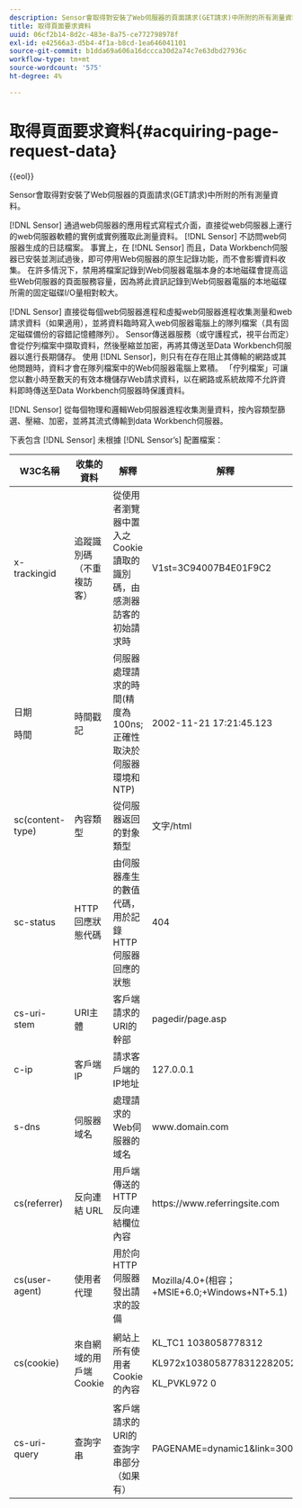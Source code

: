 ```yaml
---
description: Sensor會取得對安裝了Web伺服器的頁面請求(GET請求)中所附的所有測量資料。
title: 取得頁面要求資料
uuid: 06cf2b14-8d2c-483e-8a75-ce772798978f
exl-id: e42566a3-d5b4-4f1a-b8cd-1ea646041101
source-git-commit: b1dda69a606a16dccca30d2a74c7e63dbd27936c
workflow-type: tm+mt
source-wordcount: '575'
ht-degree: 4%

---
```


# 取得頁面要求資料{#acquiring-page-request-data}

{{eol}}

Sensor會取得對安裝了Web伺服器的頁面請求(GET請求)中所附的所有測量資料。

[!DNL Sensor] 通過web伺服器的應用程式寫程式介面，直接從web伺服器上運行的web伺服器軟體的實例或實例獲取此測量資料。 [!DNL Sensor] 不訪問web伺服器生成的日誌檔案。 事實上，在 [!DNL Sensor] 而且，Data Workbench伺服器已安裝並測試過後，即可停用Web伺服器的原生記錄功能，而不會影響資料收集。 在許多情況下，禁用將檔案記錄到Web伺服器電腦本身的本地磁碟會提高這些Web伺服器的頁面服務容量，因為將此資訊記錄到Web伺服器電腦的本地磁碟所需的固定磁碟I/O量相對較大。

[!DNL Sensor] 直接從每個web伺服器進程和虛擬web伺服器進程收集測量和web請求資料（如果適用），並將資料臨時寫入web伺服器電腦上的隊列檔案（具有固定磁碟備份的容錯記憶體隊列）。 Sensor傳送器服務（或守護程式，視平台而定）會從佇列檔案中擷取資料，然後壓縮並加密，再將其傳送至Data Workbench伺服器以進行長期儲存。 使用 [!DNL Sensor]，則只有在存在阻止其傳輸的網路或其他問題時，資料才會在隊列檔案中的Web伺服器電腦上累積。 「佇列檔案」可讓您以數小時至數天的有效本機儲存Web請求資料，以在網路或系統故障不允許資料即時傳送至Data Workbench伺服器時保護資料。

[!DNL Sensor] 從每個物理和邏輯Web伺服器進程收集測量資料，按內容類型篩選、壓縮、加密，並將其流式傳輸到data Workbench伺服器。

下表包含 [!DNL Sensor] 未根據 [!DNL Sensor’s] 配置檔案：

<table id="table_5F65474150EC41648B35D0B031FB9B15">
 <thead>
  <tr>
   <th colname="col1" class="entry"> W3C名稱 </th>
   <th colname="col2" class="entry"> 收集的資料 </th>
   <th colname="col3" class="entry"> 解釋 </th>
   <th colname="col4" class="entry"> 解釋 </th>
  </tr>
 </thead>
 <tbody>
  <tr>
   <td colname="col1"> x-trackingid </td>
   <td colname="col2"> 追蹤識別碼（不重複訪客） </td>
   <td colname="col3"> 從使用者瀏覽器中置入之Cookie讀取的識別碼，由 <span class="wintitle"> 感測器 </span> 訪客的初始請求時 </td>
   <td colname="col4"> V1st=3C94007B4E01F9C2 </td>
  </tr>
  <tr>
   <td colname="col1"> <p>日期 </p> <p>時間 </p> </td>
   <td colname="col2"> 時間戳記 </td>
   <td colname="col3"> 伺服器處理請求的時間(精度為100ns;正確性取決於伺服器環境和NTP) </td>
   <td colname="col4"> 2002-11-21 17:21:45.123 </td>
  </tr>
  <tr>
   <td colname="col1"> sc(content-type) </td>
   <td colname="col2"> 內容類型 </td>
   <td colname="col3"> 從伺服器返回的對象類型 </td>
   <td colname="col4"> 文字/html </td>
  </tr>
  <tr>
   <td colname="col1"> sc-status </td>
   <td colname="col2"> HTTP回應狀態代碼 </td>
   <td colname="col3"> 由伺服器產生的數值代碼，用於記錄HTTP伺服器回應的狀態 </td>
   <td colname="col4"> 404 </td>
  </tr>
  <tr>
   <td colname="col1"> cs-uri-stem </td>
   <td colname="col2"> URI主體 </td>
   <td colname="col3"> 客戶端請求的URI的幹部 </td>
   <td colname="col4"> <span class="filepath"> pagedir/page.asp </span> </td>
  </tr>
  <tr>
   <td colname="col1"> c-ip </td>
   <td colname="col2"> 客戶端IP </td>
   <td colname="col3"> 請求客戶端的IP地址 </td>
   <td colname="col4"> 127.0.0.1 </td>
  </tr>
  <tr>
   <td colname="col1"> s-dns </td>
   <td colname="col2"> 伺服器域名 </td>
   <td colname="col3"> 處理請求的Web伺服器的域名 </td>
   <td colname="col4"> <span class="filepath"> www.domain.com </span> </td>
  </tr>
  <tr>
   <td colname="col1"> cs(referrer) </td>
   <td colname="col2"> 反向連結 URL </td>
   <td colname="col3"> 用戶端傳送的HTTP反向連結欄位內容 </td>
   <td colname="col4"> <span class="filepath"> https://www.referringsite.com </span> </td>
  </tr>
  <tr>
   <td colname="col1"> cs(user-agent) </td>
   <td colname="col2"> 使用者代理 </td>
   <td colname="col3"> 用於向HTTP伺服器發出請求的設備 </td>
   <td colname="col4"> Mozilla/4.0+(相容；+MSIE+6.0;+Windows+NT+5.1) </td>
  </tr>
  <tr>
   <td colname="col1"> cs(cookie) </td>
   <td colname="col2"> 來自網域的用戶端Cookie </td>
   <td colname="col3"> 網站上所有使用者Cookie的內容 </td>
   <td colname="col4"> <p>KL_TC1 1038058778312 </p> <p>KL972x1038058778312282052 </p> <p>KL_PVKL972 0 </p> </td>
  </tr>
  <tr>
   <td colname="col1"> cs-uri-query </td>
   <td colname="col2"> 查詢字串 </td>
   <td colname="col3"> 客戶端請求的URI的查詢字串部分（如果有） </td>
   <td colname="col4"> PAGENAME=dynamic1&amp;link=3001 </td>
  </tr>
 </tbody>
</table>
